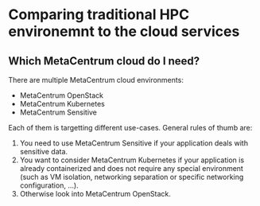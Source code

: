 # Comparing traditional HPC environemnt to the cloud services

## Which MetaCentrum cloud do I need?

There are multiple MetaCentrum cloud environments:

- MetaCentrum OpenStack
- MetaCentrum Kubernetes
- MetaCentrum Sensitive

Each of them is targetting different use-cases. General rules of thumb are:

1. You need to use MetaCentrum Sensitive if your application deals with sensitive data.
1. You want to consider MetaCentrum Kubernetes if your application is already containerized and does not require any special environment (such as VM isolation, networking separation or specific networking configuration, ...).
1. Otherwise look into MetaCentrum OpenStack.
